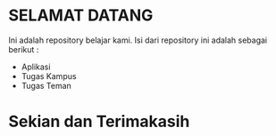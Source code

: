 #  SELAMAT DATANG
Ini adalah repository belajar kami.
Isi dari repository ini adalah sebagai berikut :
* Aplikasi
* Tugas Kampus
* Tugas Teman

#	Sekian dan Terimakasih